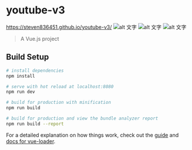 # youtube-v3
https://steven836451.github.io/youtube-v3/
![alt 文字](https://upload.cc/i1/2020/04/01/XFme4j.png "預覽")
![alt 文字](https://upload.cc/i1/2020/04/01/xiYyX4.png "預覽")
![alt 文字](https://upload.cc/i1/2020/04/01/qcoOCz.png "預覽")
> A Vue.js project

## Build Setup

``` bash
# install dependencies
npm install

# serve with hot reload at localhost:8080
npm run dev

# build for production with minification
npm run build

# build for production and view the bundle analyzer report
npm run build --report
```

For a detailed explanation on how things work, check out the [guide](http://vuejs-templates.github.io/webpack/) and [docs for vue-loader](http://vuejs.github.io/vue-loader).
